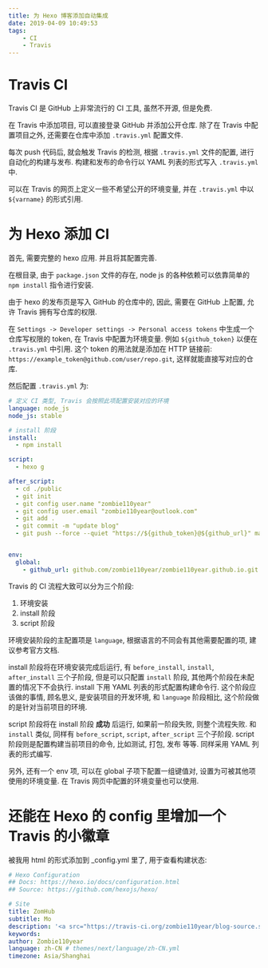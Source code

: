 ```yaml
---
title: 为 Hexo 博客添加自动集成
date: 2019-04-09 10:49:53
tags:
    - CI
    - Travis
---
```


# Travis CI

Travis CI 是 GitHub 上非常流行的 CI 工具, 虽然不开源, 但是免费.

在 Travis 中添加项目, 可以直接登录 GitHub 并添加公开仓库.
除了在 Travis 中配置项目之外, 还需要在仓库中添加 `.travis.yml` 配置文件.

每次 push 代码后, 就会触发 Travis 的检测, 根据 `.travis.yml` 文件的配置, 进行自动化的构建与发布.
构建和发布的命令行以 YAML 列表的形式写入 `.travis.yml` 中.

可以在 Travis 的网页上定义一些不希望公开的环境变量, 并在 `.travis.yml` 中以 `${varname}` 的形式引用.

<!--more-->

# 为 Hexo 添加 CI

首先, 需要完整的 hexo 应用. 并且将其配置完善.

在根目录, 由于 `package.json` 文件的存在, node js 的各种依赖可以依靠简单的 `npm install` 指令进行安装.

由于 hexo 的发布页是写入 GitHub 的仓库中的, 因此, 需要在 GitHub 上配置, 允许 Travis 拥有写仓库的权限.

在 `Settings -> Developer settings -> Personal access tokens` 中生成一个仓库写权限的 token, 在 Travis 中配置为环境变量.
例如 `${github_token}` 以便在 `.travis.yml` 中引用.
这个 token 的用法就是添加在 HTTP 链接前: `https://example_token@github.com/user/repo.git`, 这样就能直接写对应的仓库.

然后配置 `.travis.yml` 为:

```yml
# 定义 CI 类型, Travis 会按照此项配置安装对应的环境
language: node_js
node_js: stable

# install 阶段
install:
  - npm install

script:
  - hexo g

after_script:
  - cd ./public
  - git init
  - git config user.name "zombie110year"
  - git config user.email "zombie110year@outlook.com"
  - git add .
  - git commit -m "update blog"
  - git push --force --quiet "https://${github_token}@${github_url}" master:master


env:
  global:
    - github_url: github.com/zombie110year/zombie110year.github.io.git
```

Travis 的 CI 流程大致可以分为三个阶段:

1.  环境安装
2.  install 阶段
3.  script 阶段

环境安装阶段的主配置项是 `language`, 根据语言的不同会有其他需要配置的项, 建议参考官方文档.

install 阶段将在环境安装完成后运行, 有 `before_install`, `install`, `after_install` 三个子阶段, 但是可以只配置 `install` 阶段, 其他两个阶段在未配置的情况下不会执行.
install 下用 YAML 列表的形式配置构建命令行. 这个阶段应该做的事情, 顾名思义, 是安装项目的开发环境, 和 `language` 阶段相比, 这个阶段做的是针对当前项目的环境.

script 阶段将在 install 阶段 **成功** 后运行, 如果前一阶段失败, 则整个流程失败. 和 `install` 类似, 同样有 `before_script`, `script`, `after_script` 三个子阶段.
script 阶段则是配置构建当前项目的命令, 比如测试, 打包, 发布 等等. 同样采用 YAML 列表的形式编写.

另外, 还有一个 env 项, 可以在 global 子项下配置一组键值对, 设置为可被其他项使用的环境变量.
在 Travis 网页中配置的环境变量也可以使用.

# 还能在 Hexo 的 config 里增加一个 Travis 的小徽章

被我用 html 的形式添加到 _config.yml 里了, 用于查看构建状态:

```yml
# Hexo Configuration
## Docs: https://hexo.io/docs/configuration.html
## Source: https://github.com/hexojs/hexo/

# Site
title: ZomHub
subtitle: Mo
description: '<a src="https://travis-ci.org/zombie110year/blog-source.svg?branch=master"><img alt="Travis Status" src="https://travis-ci.org/zombie110year/blog-source.svg?branch=master"</a>'
keywords:
author: Zombie110year
language: zh-CN # themes/next/language/zh-CN.yml
timezone: Asia/Shanghai
```
